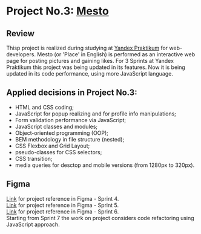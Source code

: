 # Project No.3: [Mesto](https://victoriamatynyan.github.io/mesto/)

## Review

Thisp project is realized during studying at [Yandex Praktikum](https://practicum.yandex.ru/) for web-developers.
Mesto (or 'Place' in English) is performed as an interactive web page for posting pictures and gaining likes.
For 3 Sprints at Yandex Praktikum this project was being updated in its features. Now it is being updated in its code performance, using more JavaScript language.

## Applied decisions in Project No.3:

* HTML and CSS coding;
* JavaScript for popup realizing and for profile info manipulations;
* Form validation performance via JavaScript;
* JavaScript classes and modules;
* Object-oriented programming (OOP);
* BEM methodology in file structure (nested);
* CSS Flexbox and Grid Layout;
* pseudo-classes for CSS selectors;
* CSS transition;
* media queries for desctop and mobile versions (from 1280px to 320px).

## Figma

[Link](https://www.figma.com/file/2cn9N9jSkmxD84oJik7xL7/JavaScript.-Sprint-4?node-id=0%3A1) for project reference in Figma - Sprint 4.  
[Link](https://www.figma.com/file/bjyvbKKJN2naO0ucURl2Z0/JavaScript.-Sprint-5?node-id=0%3A1) for project reference in Figma - Sprint 5.  
[Link](https://www.figma.com/file/kRVLKwYG3d1HGLvh7JFWRT/JavaScript.-Sprint-6?node-id=0%3A1) for project reference in Figma - Sprint 6.  
Starting from Sprint 7 the work on project considers code refactoring using JavaScript approach.


